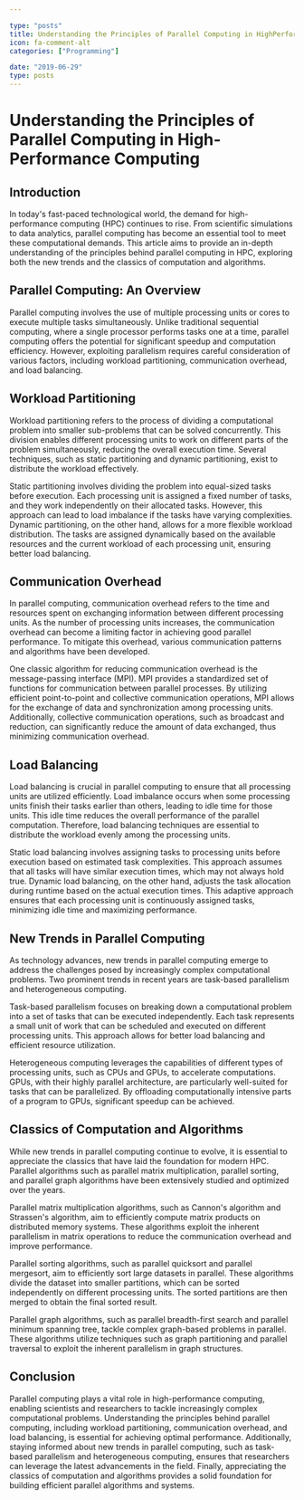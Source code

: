 ```yaml
---

type: "posts"
title: Understanding the Principles of Parallel Computing in HighPerformance Computing
icon: fa-comment-alt
categories: ["Programming"]

date: "2019-06-29"
type: posts
---
```





# Understanding the Principles of Parallel Computing in High-Performance Computing

## Introduction

In today's fast-paced technological world, the demand for high-performance computing (HPC) continues to rise. From scientific simulations to data analytics, parallel computing has become an essential tool to meet these computational demands. This article aims to provide an in-depth understanding of the principles behind parallel computing in HPC, exploring both the new trends and the classics of computation and algorithms.

## Parallel Computing: An Overview

Parallel computing involves the use of multiple processing units or cores to execute multiple tasks simultaneously. Unlike traditional sequential computing, where a single processor performs tasks one at a time, parallel computing offers the potential for significant speedup and computation efficiency. However, exploiting parallelism requires careful consideration of various factors, including workload partitioning, communication overhead, and load balancing.

## Workload Partitioning

Workload partitioning refers to the process of dividing a computational problem into smaller sub-problems that can be solved concurrently. This division enables different processing units to work on different parts of the problem simultaneously, reducing the overall execution time. Several techniques, such as static partitioning and dynamic partitioning, exist to distribute the workload effectively.

Static partitioning involves dividing the problem into equal-sized tasks before execution. Each processing unit is assigned a fixed number of tasks, and they work independently on their allocated tasks. However, this approach can lead to load imbalance if the tasks have varying complexities. Dynamic partitioning, on the other hand, allows for a more flexible workload distribution. The tasks are assigned dynamically based on the available resources and the current workload of each processing unit, ensuring better load balancing.

## Communication Overhead

In parallel computing, communication overhead refers to the time and resources spent on exchanging information between different processing units. As the number of processing units increases, the communication overhead can become a limiting factor in achieving good parallel performance. To mitigate this overhead, various communication patterns and algorithms have been developed.

One classic algorithm for reducing communication overhead is the message-passing interface (MPI). MPI provides a standardized set of functions for communication between parallel processes. By utilizing efficient point-to-point and collective communication operations, MPI allows for the exchange of data and synchronization among processing units. Additionally, collective communication operations, such as broadcast and reduction, can significantly reduce the amount of data exchanged, thus minimizing communication overhead.

## Load Balancing

Load balancing is crucial in parallel computing to ensure that all processing units are utilized efficiently. Load imbalance occurs when some processing units finish their tasks earlier than others, leading to idle time for those units. This idle time reduces the overall performance of the parallel computation. Therefore, load balancing techniques are essential to distribute the workload evenly among the processing units.

Static load balancing involves assigning tasks to processing units before execution based on estimated task complexities. This approach assumes that all tasks will have similar execution times, which may not always hold true. Dynamic load balancing, on the other hand, adjusts the task allocation during runtime based on the actual execution times. This adaptive approach ensures that each processing unit is continuously assigned tasks, minimizing idle time and maximizing performance.

## New Trends in Parallel Computing

As technology advances, new trends in parallel computing emerge to address the challenges posed by increasingly complex computational problems. Two prominent trends in recent years are task-based parallelism and heterogeneous computing.

Task-based parallelism focuses on breaking down a computational problem into a set of tasks that can be executed independently. Each task represents a small unit of work that can be scheduled and executed on different processing units. This approach allows for better load balancing and efficient resource utilization.

Heterogeneous computing leverages the capabilities of different types of processing units, such as CPUs and GPUs, to accelerate computations. GPUs, with their highly parallel architecture, are particularly well-suited for tasks that can be parallelized. By offloading computationally intensive parts of a program to GPUs, significant speedup can be achieved.

## Classics of Computation and Algorithms

While new trends in parallel computing continue to evolve, it is essential to appreciate the classics that have laid the foundation for modern HPC. Parallel algorithms such as parallel matrix multiplication, parallel sorting, and parallel graph algorithms have been extensively studied and optimized over the years.

Parallel matrix multiplication algorithms, such as Cannon's algorithm and Strassen's algorithm, aim to efficiently compute matrix products on distributed memory systems. These algorithms exploit the inherent parallelism in matrix operations to reduce the communication overhead and improve performance.

Parallel sorting algorithms, such as parallel quicksort and parallel mergesort, aim to efficiently sort large datasets in parallel. These algorithms divide the dataset into smaller partitions, which can be sorted independently on different processing units. The sorted partitions are then merged to obtain the final sorted result.

Parallel graph algorithms, such as parallel breadth-first search and parallel minimum spanning tree, tackle complex graph-based problems in parallel. These algorithms utilize techniques such as graph partitioning and parallel traversal to exploit the inherent parallelism in graph structures.

## Conclusion

Parallel computing plays a vital role in high-performance computing, enabling scientists and researchers to tackle increasingly complex computational problems. Understanding the principles behind parallel computing, including workload partitioning, communication overhead, and load balancing, is essential for achieving optimal performance. Additionally, staying informed about new trends in parallel computing, such as task-based parallelism and heterogeneous computing, ensures that researchers can leverage the latest advancements in the field. Finally, appreciating the classics of computation and algorithms provides a solid foundation for building efficient parallel algorithms and systems.